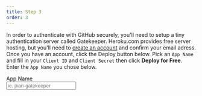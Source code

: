```yaml
---
title: Step 3
order: 3
---
```

In order to authenticate with GitHub securely, you'll need to setup a tiny authentication server called Gatekeeper. Heroku.com provides free server hosting, but you'll need to [create an account](https://signup.heroku.com/) and confirm your email adress. Once you have an account, click the Deploy button below. Pick an `App Name` and fill in your `Client ID` and `Client Secret` then click **Deploy for Free**. Enter the `App Name` you chose below.

<div class="field">
  <label class="label" for="app-name">
    App Name
  </label>
  <div class="control">
    <input type="text" class="input" name="app-name" id="app-name" data-hook="app-name" placeholder="ie. jkan-gatekeeper">
  </div>
</div>

